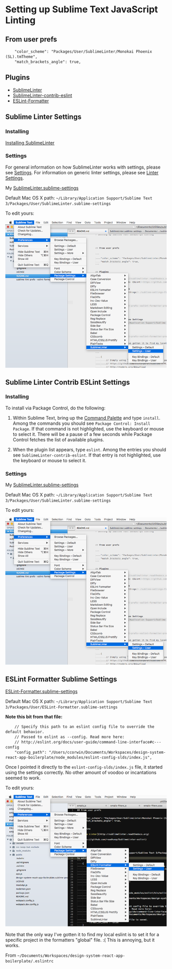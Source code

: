 # Setting up Sublime Text JavaScript Linting



## From user prefs

```
	"color_scheme": "Packages/User/SublimeLinter/Monokai Phoenix (SL).tmTheme",
	"match_brackets_angle": true,
```

## Plugins

 - [SublimeLinter](https://packagecontrol.io/packages/SublimeLinter)
 - [Sublime​Linter-contrib-eslint](https://packagecontrol.io/packages/SublimeLinter-contrib-eslint)
 - [ESLint-Formatter](https://packagecontrol.io/packages/ESLint-Formatter)


## Sublime Linter Settings

### Installing
[Installing SublimeLinter](http://sublimelinter.readthedocs.io/en/latest/installation.html)

### Settings

For general information on how SublimeLinter works with settings, please see [Settings][settings]. For information on generic linter settings, please see [Linter Settings][linter-settings].


My [SublimeLinter.sublime-settings](./sublime-settings-files/SublimeLinter.sublime-settings)

Default Mac OS X path: `~/Library/Application Support/Sublime Text 3/Packages/User/SublimeLinter.sublime-settings`

To edit yours:

![Alt text](./images/sublime-lint-prefs--sublime-linter-prefs-mousing.png "Sublime Text Linting: Mousing to the Sublime Linter Preferences")



## Sublime Linter Contrib ESLint Settings

### Installing

To install via Package Control, do the following:

1. Within Sublime Text, bring up the [Command Palette][cmd] and type `install`. Among the commands you should see `Package Control: Install Package`. If that command is not highlighted, use the keyboard or mouse to select it. There will be a pause of a few seconds while Package Control fetches the list of available plugins.

1. When the plugin list appears, type `eslint`. Among the entries you should see `SublimeLinter-contrib-eslint`. If that entry is not highlighted, use the keyboard or mouse to select it.

### Settings

My [SublimeLinter.sublime-settings](./sublime-settings-files/SublimeLinter.sublime-settings)

Default Mac OS X path: `~/Library/Application Support/Sublime Text 3/Packages/User/SublimeLinter.sublime-settings`

To edit yours:

![Alt text](./images/sublime-lint-prefs--sublime-linter-prefs-mousing.png "Sublime Text Linting: Mousing to the Sublime Linter Preferences")



## ESLint Formatter Sublime Settings

[ESLint-Formatter.sublime-settings](./sublime-settings-files/ESLint-Formatter.sublime-settings)

Default Mac OS X path: `~/Library/Application Support/Sublime Text 3/Packages/User/ESLint-Formatter.sublime-settings`

**Note this bit from that file:**

```
	// Specify this path to an eslint config file to override the default behavior.
	// Passed to eslint as --config. Read more here:
	// http://eslint.org/docs/user-guide/command-line-interface#c---config
	"config_path": "/Users/ccorwin/Documents/Workspaces/design-system-react-app-boilerplate/node_modules/eslint-config-slds/index.js",
```

Once I pointed it directly to the `eslint-config-slds/index.js` file, it started using the settings correctly. No other amount of voodoo or incantations seemed to work.


To edit yours:

![Alt text](./images/sublime-lint-prefs--eslint-formatter-prefs-mousing.png "Sublime Text Linting: Mousing to the ESLint Formatter Preferences")

Note that the only way I've gotten it to find my local eslint is to set it for a specific project in the formatters "global" file. :( This is annoying, but it works.






From `~/Documents/Workspaces/design-system-react-app-boilerplate/.eslintrc`


[cmd]: http://docs.sublimetext.info/en/sublime-text-3/extensibility/command_palette.html
[settings]: http://sublimelinter.readthedocs.org/en/latest/settings.html
[linter-settings]: http://sublimelinter.readthedocs.org/en/latest/linter_settings.html
